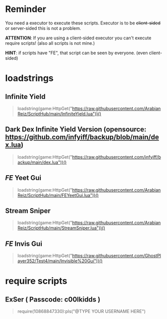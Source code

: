 # Reminder
You need a executor to execute these scripts. Executor is to be ~~client-sided~~ or server-sided this is not a problem.

**ATTENTION**: If you are using a client-sided executor you can't execute require scripts! (also all scripts is not mine.)

**HINT**: if scripts have "FE", that script can be seen by everyone. (even client-sided)

# **loadstrings**

## Infinite Yield
> loadstring(game:HttpGet("https://raw.githubusercontent.com/ArabianReiz/ScriptHub/main/InfiniteYield.lua"))()

## Dark Dex Infinite Yield Version (opensource: https://github.com/infyiff/backup/blob/main/dex.lua)
> loadstring(game:HttpGet("https://raw.githubusercontent.com/infyiff/backup/main/dex.lua"))()

## *FE* Yeet Gui
> loadstring(game:HttpGet("https://raw.githubusercontent.com/ArabianReiz/ScriptHub/main/FEYeetGui.lua"))()

## Stream Sniper
> loadstring(game:HttpGet("https://raw.githubusercontent.com/ArabianReiz/ScriptHub/main/StreamSniper.lua"))()

## *FE* Invis Gui
> loadstring(game:HttpGet("https://raw.githubusercontent.com/GhostPlayer352/Test4/main/Invisible%20Gui"))()

# **require scripts**

## ExSer ( Passcode: c00lkidds )
> require(10868847330):pls("@TYPE YOUR USERNAME HERE")
